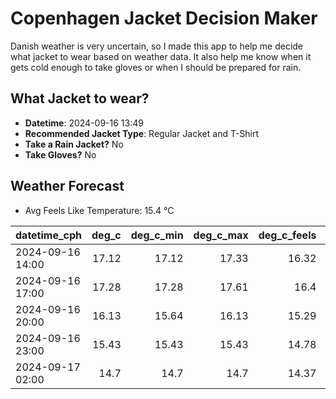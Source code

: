 
# Copenhagen Jacket Decision Maker

Danish weather is very uncertain, so I made this app to help me decide what jacket to wear based on weather data. 
It also help me know when it gets cold enough to take gloves or when I should be prepared for rain.

## What Jacket to wear?

- **Datetime**: 2024-09-16 13:49
- **Recommended Jacket Type**: Regular Jacket and T-Shirt
- **Take a Rain Jacket?** No
- **Take Gloves?** No

## Weather Forecast
- Avg Feels Like Temperature: 15.4 °C

| datetime_cph     |   deg_c |   deg_c_min |   deg_c_max |   deg_c_feels | weather   | wind   | rain   |
|:-----------------|--------:|------------:|------------:|--------------:|:----------|:-------|:-------|
| 2024-09-16 14:00 |   17.12 |       17.12 |       17.33 |         16.32 | Clouds    | Low    | None   |
| 2024-09-16 17:00 |   17.28 |       17.28 |       17.61 |         16.4  | Clouds    | Low    | None   |
| 2024-09-16 20:00 |   16.13 |       15.64 |       16.13 |         15.29 | Clouds    | Low    | None   |
| 2024-09-16 23:00 |   15.43 |       15.43 |       15.43 |         14.78 | Clouds    | Low    | None   |
| 2024-09-17 02:00 |   14.7  |       14.7  |       14.7  |         14.37 | Clouds    | Low    | None   |
        